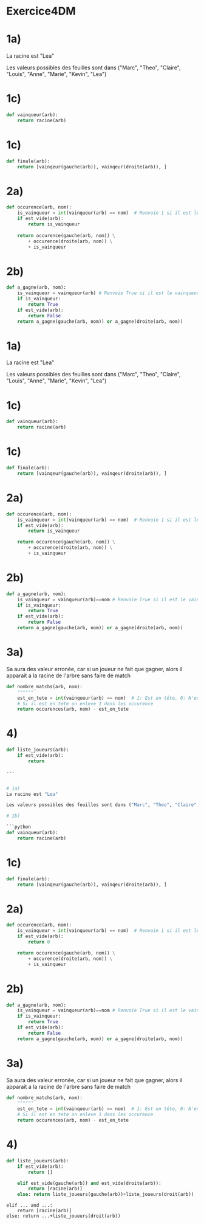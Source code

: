 # Exercice4DM
# 1a)
La racine est "Lea"

Les valeurs possibles des feuilles sont dans ("Marc", "Theo", "Claire", "Louis", "Anne", "Marie", "Kevin", "Lea")

# 1c)

```py
def vainqueur(arb):
    return racine(arb)
```

# 1c)

```python
def finale(arb):
    return [vainqeur(gauche(arb)), vainqeur(droite(arb)), ]
```

# 2a)

```python
def occurence(arb, nom):
    is_vainqueur = int(vainqueur(arb) == nom)  # Renvoie 1 si il est le vainqueur de arb sinon 0 
    if est_vide(arb):
        return is_vainqueur
    
    return occurence(gauche(arb, nom)) \
        + occurence(droite(arb, nom)) \
        + is_vainqueur
```

# 2b)

```python
def a_gagne(arb, nom):
    is_vainqueur = vainqueur(arb) # Renvoie True si il est le vainqueur de arb sinon False
    if is_vainqueur:
        return True
    if est_vide(arb):
        return False
    return a_gagne(gauche(arb, nom)) or a_gagne(droite(arb, nom))
```


# 1a)
La racine est "Lea"

Les valeurs possibles des feuilles sont dans ("Marc", "Theo", "Claire", "Louis", "Anne", "Marie", "Kevin", "Lea")

# 1c)

```python
def vainqueur(arb):
    return racine(arb)
```

# 1c)

```python
def finale(arb):
    return [vainqeur(gauche(arb)), vainqeur(droite(arb)), ]
```

# 2a)

```python
def occurence(arb, nom):
    is_vainqueur = int(vainqueur(arb) == nom)  # Renvoie 1 si il est le vainqueur de arb sinon 0
    if est_vide(arb):
        return is_vainqueur

    return occurence(gauche(arb, nom)) \
        + occurence(droite(arb, nom)) \
        + is_vainqueur
```

# 2b)

```python
def a_gagne(arb, nom):
    is_vainqueur = vainqueur(arb)==nom # Renvoie True si il est le vainqueur de arb sinon False
    if is_vainqueur:
        return True
    if est_vide(arb):
        return False
    return a_gagne(gauche(arb, nom)) or a_gagne(droite(arb, nom))
```

# 3a)
Sa aura des valeur erronée, car si un joueur ne fait que gagner, alors il apparait a la racine de l'arbre sans faire de match

```python
def nombre_matchs(arb, nom):
    """"""
    est_en_tete = int(vainqueur(arb) == nom)  # 1: Est en tête, 0: N'est pas en tête
    # Si il est en tete on enleve 1 dans les occurence
    return occurences(arb, nom) - est_en_tete
```

# 4)
```python
def liste_joueurs(arb):
    if est_vide(arb):
        return

---


# 1a)
La racine est "Lea"

Les valeurs possibles des feuilles sont dans ("Marc", "Theo", "Claire", "Louis", "Anne", "Marie", "Kevin", "Lea")

# 1b)

```python
def vainqueur(arb):
    return racine(arb)
```

# 1c)

```python
def finale(arb):
    return [vainqeur(gauche(arb)), vainqeur(droite(arb)), ]
```

# 2a)

```python
def occurence(arb, nom):
    is_vainqueur = int(vainqueur(arb) == nom)  # Renvoie 1 si il est le vainqueur de arb sinon 0
    if est_vide(arb):
        return 0

    return occurence(gauche(arb, nom)) \
        + occurence(droite(arb, nom)) \
        + is_vainqueur
```

# 2b)

```python
def a_gagne(arb, nom):
    is_vainqueur = vainqueur(arb)==nom # Renvoie True si il est le vainqueur de arb sinon False
    if is_vainqueur:
        return True
    if est_vide(arb):
        return False
    return a_gagne(gauche(arb, nom)) or a_gagne(droite(arb, nom))
```

# 3a)
Sa aura des valeur erronée, car si un joueur ne fait que gagner, alors il apparait a la racine de l'arbre sans faire de match

```python
def nombre_matchs(arb, nom):
    """"""
    est_en_tete = int(vainqueur(arb) == nom)  # 1: Est en tête, 0: N'est pas en tête
    # Si il est en tete on enleve 1 dans les occurence
    return occurences(arb, nom) - est_en_tete
```

# 4)
```py
def liste_joueurs(arb):
    if est_vide(arb):
        return []

    elif est_vide(gauche(arb)) and est_vide(droite(arb)):
        return [racine(arb)]
    else: return liste_joueurs(gauche(arb))+liste_joueurs(droit(arb))
```

    elif ... and ...:
        return [racine(arb)]
    else: return ...+liste_joueurs(droit(arb))
```
